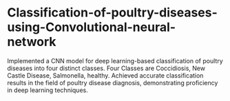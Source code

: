 # Classification-of-poultry-diseases-using-Convolutional-neural-network
Implemented a CNN model for deep learning-based classification of poultry diseases into four distinct classes. Four Classes are Coccidiosis, New Castle Disease, Salmonella, healthy. Achieved accurate classification results in the field of poultry disease diagnosis, demonstrating proficiency in deep learning techniques.
